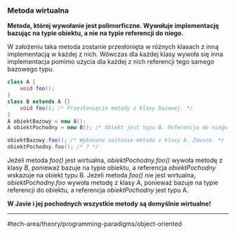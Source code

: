 ### Metoda wirtualna
**Metoda, której wywołanie jest polimorficzne. Wywołuje implementację bazując na typie obiektu, a nie na typie referencji do niego.**

W założeniu taka metoda zostanie przesłonięta w różnych klasach z inną implementacją w każdej z nich. Wówczas dla każdej klasy wywoła się inna implementacja pomimo użycia dla każdej z nich referencji tego samego bazowego typu.

```java
class A {			
	void foo();			
}		
class B extends A {}
	void foo(); /* Przesłonięcie metody z klasy bazowej. */
}
A obiektBazowy = new A();
A obiektPochodny = new B(); /* Obiekt jest typu B. Referencja do niego - typu A. */

obiektBazowy.foo(); /* Wykonana zostanie metoda z klasy A. Zawsze. */
obiektPochodny.foo(); /* ? */
```

Jeżeli metoda _foo()_ jest wirtualna, _obiektPochodny.foo()_ wywoła metodę z klasy _B_, ponieważ bazuje na typie obiektu, a referencja _obiektPochodny_ wskazuje na obiekt typu B.
Jeżeli metoda _foo()_ nie jest wirtualna, _obiektPochodny.foo_ wywoła metodę z klasy _A_, ponieważ bazuje na typie referencji do obiektu, a referencja _obiektPochodny_ jest typu A.

**W Javie i jej pochodnych wszystkie metody są domyślnie wirtualne!**

---
#tech-area/theory/programming-paradigms/object-oriented 